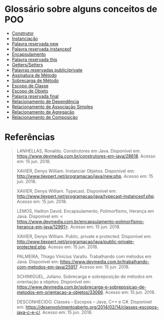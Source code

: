 # Glossário sobre alguns conceitos de POO

* [Construtor](../blob/master/Glossario/Glossario.md#construtor)
* [Instanciação](../blob/master/Glossario/Glossario.md#nstanciação)
* [Palavra reservada new](../blob/master/Glossario/Glossario.md#palavra-reservada-new)
* [Palavra reservada instanceof](../blob/master/Glossario/Glossario.md#palavra-reservada-instanceof)
* [Encapsulamento](../blob/master/Glossario/Glossario.md#encapsulamento)
* [Palavra reservada this](../blob/master/Glossario/Glossario.md#palavra-reservada-this)
* [Getters/Setters](../blob/master/Glossario/Glossario.md#getters/setters)
* [Palavras reservadas public/private](../blob/master/Glossario/Glossario.md#palavras-reservadas-public/private)
* [Assinatura de Método](../blob/master/Glossario/Glossario.md#assinatura-de-método)
* [Sobrecarga de Método](../blob/master/Glossario/Glossario.md#sobrecarga-de-método)
* [Escopo de Classe](../blob/master/Glossario/Glossario.md#escopo-de-classe)
* [Escopo de Objeto](../blob/master/Glossario/Glossario.md#escopo-de-objeto)
* [Palavra reservada final](../blob/master/Glossario/Glossario.md#palavra-reservada-final)
* [Relacionamento de Dependência](../blob/master/Glossario/Glossario.md#relacionamento-de-dependência)
* [Relacionamento de Associação Simples](../blob/master/Glossario/Glossario.md#relacionamento-de-associação-simples)
* [Relacionamento de Agregação](../blob/master/Glossario/Glossario.md#relacionamento-de-agregação)
* [Relacionamento de Composição](../blob/master/Glossario/Glossario.md#relacionamento-de-composição)

# Referências
>LANHELLAS, Ronaldo. Construtores em Java. Disponível em: <https://www.devmedia.com.br/construtores-em-java/28618>. Acesso em: 15 jun. 2018.
>
>XAVIER, Denys William. Instanciar Objetos. Disponível em: <http://www.tiexpert.net/programacao/java/new.php>. Acesso em: 15 jun. 2018.
>
>XAVIER, Denys William. Typecast. Disponível em: <http://www.tiexpert.net/programacao/java/typecast-instanceof.php>. Acesso em: 15 jun. 2018.
>
>LEMOS, Hailton David. Encapsulamento, Polimorfismo, Herança em Java. Disponível em: < https://www.devmedia.com.br/encapsulamento-polimorfismo-heranca-em-java/12991>. Acesso em: 15 jun. 2018.
>
>XAVIER, Denys William. Public, private e protected. Disponível em: <http://www.tiexpert.net/programacao/java/public-private-protected.php>. Acesso em: 15 jun. 2018.
>
>PALMEIRA, Thiago Vinícius Varallo. Trabalhando com métodos em Java. Disponível em: <https://www.devmedia.com.br/trabalhando-com-metodos-em-java/25917>. Acesso em: 15 jun. 2018.
>
>SCHIMIGUEL, Juliano. Sobrecarga e sobreposição de métodos em orientação a objetos. Disponível em: <https://www.devmedia.com.br/sobrecarga-e-sobreposicao-de-metodos-em-orientacao-a-objetos/33066>. Acesso em: 15 jun. 2018.
>
>DESCONHECIDO. Classes – Escopos – Java, C++ e C#. Disponível em: <https://desenvolvimentoaberto.org/2014/02/14/classes-escopos-java-c-e-c/>. Acesso em: 15 jun. 2018.